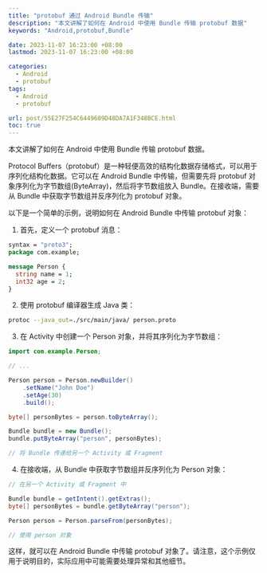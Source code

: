 ```yaml
---
title: "protobuf 通过 Android Bundle 传输"
description: "本文讲解了如何在 Android 中使用 Bundle 传输 protobuf 数据"
keywords: "Android,protobuf,Bundle"

date: 2023-11-07 16:23:00 +08:00
lastmod: 2023-11-07 16:23:00 +08:00

categories:
  - Android
  - protobuf
tags:
  - Android
  - protobuf

url: post/55E27F254C6449609D48DA7A1F348BCE.html
toc: true
---
```


本文讲解了如何在 Android 中使用 Bundle 传输 protobuf 数据。

<!--More-->

Protocol Buffers（protobuf）是一种轻便高效的结构化数据存储格式，可以用于序列化结构化数据。它可以在 Android Bundle 中传输，但需要先将 protobuf 对象序列化为字节数组(ByteArray)，然后将字节数组放入 Bundle。在接收端，需要从 Bundle 中获取字节数组并反序列化为 protobuf 对象。

以下是一个简单的示例，说明如何在 Android Bundle 中传输 protobuf 对象：

1. 首先，定义一个 protobuf 消息：

```protobuf
syntax = "proto3";
package com.example;

message Person {
  string name = 1;
  int32 age = 2;
}
```

2. 使用 protobuf 编译器生成 Java 类：

```sh
protoc --java_out=./src/main/java/ person.proto
```

3. 在 Activity 中创建一个 Person 对象，并将其序列化为字节数组：

```java
import com.example.Person;

// ...

Person person = Person.newBuilder()
    .setName("John Doe")
    .setAge(30)
    .build();

byte[] personBytes = person.toByteArray();

Bundle bundle = new Bundle();
bundle.putByteArray("person", personBytes);

// 将 Bundle 传递给另一个 Activity 或 Fragment
```

4. 在接收端，从 Bundle 中获取字节数组并反序列化为 Person 对象：

```java
// 在另一个 Activity 或 Fragment 中

Bundle bundle = getIntent().getExtras();
byte[] personBytes = bundle.getByteArray("person");

Person person = Person.parseFrom(personBytes);

// 使用 person 对象
```

这样，就可以在 Android Bundle 中传输 protobuf 对象了。请注意，这个示例仅用于说明目的，实际应用中可能需要处理异常和其他细节。